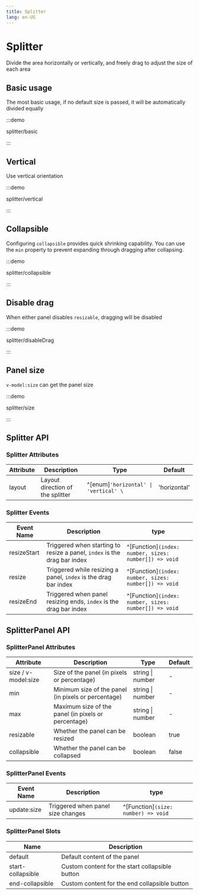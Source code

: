 ```yaml
---
title: Splitter
lang: en-US
---
```


# Splitter

Divide the area horizontally or vertically, and freely drag to adjust the size of each area

## Basic usage

The most basic usage, if no default size is passed, it will be automatically divided equally

:::demo

splitter/basic

:::

## Vertical

Use vertical orientation

:::demo

splitter/vertical

:::

## Collapsible

Configuring `collapsible` provides quick shrinking capability. You can use the `min` property to prevent expanding through dragging after collapsing.

:::demo

splitter/collapsible

:::

## Disable drag

When either panel disables `resizable`, dragging will be disabled

:::demo

splitter/disableDrag

:::

## Panel size

`v-model:size` can get the panel size

:::demo

splitter/size

:::

## Splitter API

### Splitter Attributes

| Attribute | Description                      | Type                                  | Default      |
| --------- | -------------------------------- | ------------------------------------- | ------------ |
| layout    | Layout direction of the splitter | ^[enum]`'horizontal' \| 'vertical' \` | 'horizontal' |

### Splitter Events

| Event Name  | Description                                                              | type                                                  |
| ----------- | ------------------------------------------------------------------------ | ----------------------------------------------------- |
| resizeStart | Triggered when starting to resize a panel, `index` is the drag bar index | ^[Function]`(index: number, sizes: number[]) => void` |
| resize      | Triggered while resizing a panel, `index` is the drag bar index          | ^[Function]`(index: number, sizes: number[]) => void` |
| resizeEnd   | Triggered when panel resizing ends, `index` is the drag bar index        | ^[Function]`(index: number, sizes: number[]) => void` |

## SplitterPanel API

### SplitterPanel Attributes

| Attribute           | Description                                         | Type             | Default |
| ------------------- | --------------------------------------------------- | ---------------- | ------- |
| size / v-model:size | Size of the panel (in pixels or percentage)         | string \| number | -       |
| min                 | Minimum size of the panel (in pixels or percentage) | string \| number | -       |
| max                 | Maximum size of the panel (in pixels or percentage) | string \| number | -       |
| resizable           | Whether the panel can be resized                    | boolean          | true    |
| collapsible         | Whether the panel can be collapsed                  | boolean          | false   |

### SplitterPanel Events

| Event Name  | Description                       | type                                |
| ----------- | --------------------------------- | ----------------------------------- |
| update:size | Triggered when panel size changes | ^[Function]`(size: number) => void` |

### SplitterPanel Slots

| Name              | Description                                     |
| ----------------- | ----------------------------------------------- |
| default           | Default content of the panel                    |
| start-collapsible | Custom content for the start collapsible button |
| end-collapsible   | Custom content for the end collapsible button   |
